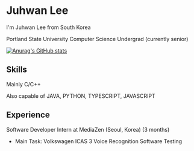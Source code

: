 # Juhwan Lee

I'm Juhwan Lee from South Korea

Portland State University Computer Science Undergrad (currently senior)

[![Anurag's GitHub stats](https://github-readme-stats.vercel.app/api?username=juroc95)](https://github.com/anuraghazra/github-readme-stats)

## Skills

Mainly C/C++

Also capable of JAVA, PYTHON, TYPESCRIPT, JAVASCRIPT

## Experience

Software Developer Intern at MediaZen (Seoul, Korea) (3 months)
- Main Task: Volkswagen ICAS 3 Voice Recognition Software Testing
